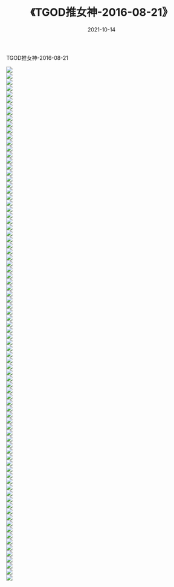 ﻿---
layout: post
title:  《TGOD推女神-2016-08-21》
date:   2021-10-14
img: http://img.660000.xyz/Sharelink/网络美图/2021/TGOD推女神-2016-08-21/000.jpg
categories: [美女, 清纯, 唯美]
---

TGOD推女神-2016-08-21

  ![](http://img.660000.xyz/Sharelink/网络美图/2021/TGOD推女神-2016-08-21/001.jpg) <br> ![](http://img.660000.xyz/Sharelink/网络美图/2021/TGOD推女神-2016-08-21/002.jpg) <br> ![](http://img.660000.xyz/Sharelink/网络美图/2021/TGOD推女神-2016-08-21/003.jpg) <br> ![](http://img.660000.xyz/Sharelink/网络美图/2021/TGOD推女神-2016-08-21/004.jpg) <br> ![](http://img.660000.xyz/Sharelink/网络美图/2021/TGOD推女神-2016-08-21/005.jpg) <br> ![](http://img.660000.xyz/Sharelink/网络美图/2021/TGOD推女神-2016-08-21/006.jpg) <br> ![](http://img.660000.xyz/Sharelink/网络美图/2021/TGOD推女神-2016-08-21/007.jpg) <br> ![](http://img.660000.xyz/Sharelink/网络美图/2021/TGOD推女神-2016-08-21/008.jpg) <br> ![](http://img.660000.xyz/Sharelink/网络美图/2021/TGOD推女神-2016-08-21/009.jpg) <br> ![](http://img.660000.xyz/Sharelink/网络美图/2021/TGOD推女神-2016-08-21/010.jpg) <br> ![](http://img.660000.xyz/Sharelink/网络美图/2021/TGOD推女神-2016-08-21/011.jpg) <br> ![](http://img.660000.xyz/Sharelink/网络美图/2021/TGOD推女神-2016-08-21/012.jpg) <br> ![](http://img.660000.xyz/Sharelink/网络美图/2021/TGOD推女神-2016-08-21/013.jpg) <br> ![](http://img.660000.xyz/Sharelink/网络美图/2021/TGOD推女神-2016-08-21/014.jpg) <br> ![](http://img.660000.xyz/Sharelink/网络美图/2021/TGOD推女神-2016-08-21/015.jpg) <br> ![](http://img.660000.xyz/Sharelink/网络美图/2021/TGOD推女神-2016-08-21/016.jpg) <br> ![](http://img.660000.xyz/Sharelink/网络美图/2021/TGOD推女神-2016-08-21/017.jpg) <br> ![](http://img.660000.xyz/Sharelink/网络美图/2021/TGOD推女神-2016-08-21/018.jpg) <br> ![](http://img.660000.xyz/Sharelink/网络美图/2021/TGOD推女神-2016-08-21/019.jpg) <br> ![](http://img.660000.xyz/Sharelink/网络美图/2021/TGOD推女神-2016-08-21/020.jpg) <br> ![](http://img.660000.xyz/Sharelink/网络美图/2021/TGOD推女神-2016-08-21/021.jpg) <br> ![](http://img.660000.xyz/Sharelink/网络美图/2021/TGOD推女神-2016-08-21/022.jpg) <br> ![](http://img.660000.xyz/Sharelink/网络美图/2021/TGOD推女神-2016-08-21/023.jpg) <br> ![](http://img.660000.xyz/Sharelink/网络美图/2021/TGOD推女神-2016-08-21/024.jpg) <br> ![](http://img.660000.xyz/Sharelink/网络美图/2021/TGOD推女神-2016-08-21/025.jpg) <br> ![](http://img.660000.xyz/Sharelink/网络美图/2021/TGOD推女神-2016-08-21/026.jpg) <br> ![](http://img.660000.xyz/Sharelink/网络美图/2021/TGOD推女神-2016-08-21/027.jpg) <br> ![](http://img.660000.xyz/Sharelink/网络美图/2021/TGOD推女神-2016-08-21/028.jpg) <br> ![](http://img.660000.xyz/Sharelink/网络美图/2021/TGOD推女神-2016-08-21/029.jpg) <br> ![](http://img.660000.xyz/Sharelink/网络美图/2021/TGOD推女神-2016-08-21/030.jpg) <br> ![](http://img.660000.xyz/Sharelink/网络美图/2021/TGOD推女神-2016-08-21/031.jpg) <br> ![](http://img.660000.xyz/Sharelink/网络美图/2021/TGOD推女神-2016-08-21/032.jpg) <br> ![](http://img.660000.xyz/Sharelink/网络美图/2021/TGOD推女神-2016-08-21/033.jpg) <br> ![](http://img.660000.xyz/Sharelink/网络美图/2021/TGOD推女神-2016-08-21/034.jpg) <br> ![](http://img.660000.xyz/Sharelink/网络美图/2021/TGOD推女神-2016-08-21/035.jpg) <br> ![](http://img.660000.xyz/Sharelink/网络美图/2021/TGOD推女神-2016-08-21/036.jpg) <br> ![](http://img.660000.xyz/Sharelink/网络美图/2021/TGOD推女神-2016-08-21/037.jpg) <br> ![](http://img.660000.xyz/Sharelink/网络美图/2021/TGOD推女神-2016-08-21/038.jpg) <br> ![](http://img.660000.xyz/Sharelink/网络美图/2021/TGOD推女神-2016-08-21/039.jpg) <br> ![](http://img.660000.xyz/Sharelink/网络美图/2021/TGOD推女神-2016-08-21/040.jpg) <br> ![](http://img.660000.xyz/Sharelink/网络美图/2021/TGOD推女神-2016-08-21/041.jpg) <br> ![](http://img.660000.xyz/Sharelink/网络美图/2021/TGOD推女神-2016-08-21/042.jpg) <br> ![](http://img.660000.xyz/Sharelink/网络美图/2021/TGOD推女神-2016-08-21/043.jpg) <br> ![](http://img.660000.xyz/Sharelink/网络美图/2021/TGOD推女神-2016-08-21/044.jpg) <br> ![](http://img.660000.xyz/Sharelink/网络美图/2021/TGOD推女神-2016-08-21/045.jpg) <br> ![](http://img.660000.xyz/Sharelink/网络美图/2021/TGOD推女神-2016-08-21/046.jpg) <br> ![](http://img.660000.xyz/Sharelink/网络美图/2021/TGOD推女神-2016-08-21/047.jpg) <br> ![](http://img.660000.xyz/Sharelink/网络美图/2021/TGOD推女神-2016-08-21/048.jpg) <br> ![](http://img.660000.xyz/Sharelink/网络美图/2021/TGOD推女神-2016-08-21/049.jpg) <br> ![](http://img.660000.xyz/Sharelink/网络美图/2021/TGOD推女神-2016-08-21/050.jpg) <br> ![](http://img.660000.xyz/Sharelink/网络美图/2021/TGOD推女神-2016-08-21/051.jpg) <br> ![](http://img.660000.xyz/Sharelink/网络美图/2021/TGOD推女神-2016-08-21/052.jpg) <br> ![](http://img.660000.xyz/Sharelink/网络美图/2021/TGOD推女神-2016-08-21/053.jpg) <br> ![](http://img.660000.xyz/Sharelink/网络美图/2021/TGOD推女神-2016-08-21/054.jpg) <br> ![](http://img.660000.xyz/Sharelink/网络美图/2021/TGOD推女神-2016-08-21/055.jpg) <br> ![](http://img.660000.xyz/Sharelink/网络美图/2021/TGOD推女神-2016-08-21/056.jpg) <br> ![](http://img.660000.xyz/Sharelink/网络美图/2021/TGOD推女神-2016-08-21/057.jpg) <br> ![](http://img.660000.xyz/Sharelink/网络美图/2021/TGOD推女神-2016-08-21/058.jpg) <br> ![](http://img.660000.xyz/Sharelink/网络美图/2021/TGOD推女神-2016-08-21/059.jpg) <br> ![](http://img.660000.xyz/Sharelink/网络美图/2021/TGOD推女神-2016-08-21/060.jpg) <br> ![](http://img.660000.xyz/Sharelink/网络美图/2021/TGOD推女神-2016-08-21/061.jpg) <br> ![](http://img.660000.xyz/Sharelink/网络美图/2021/TGOD推女神-2016-08-21/062.jpg) <br> ![](http://img.660000.xyz/Sharelink/网络美图/2021/TGOD推女神-2016-08-21/063.jpg) <br> ![](http://img.660000.xyz/Sharelink/网络美图/2021/TGOD推女神-2016-08-21/064.jpg) <br> ![](http://img.660000.xyz/Sharelink/网络美图/2021/TGOD推女神-2016-08-21/065.jpg) <br> ![](http://img.660000.xyz/Sharelink/网络美图/2021/TGOD推女神-2016-08-21/066.jpg) <br> ![](http://img.660000.xyz/Sharelink/网络美图/2021/TGOD推女神-2016-08-21/067.jpg) <br> ![](http://img.660000.xyz/Sharelink/网络美图/2021/TGOD推女神-2016-08-21/068.jpg) <br> ![](http://img.660000.xyz/Sharelink/网络美图/2021/TGOD推女神-2016-08-21/069.jpg) <br> ![](http://img.660000.xyz/Sharelink/网络美图/2021/TGOD推女神-2016-08-21/070.jpg) <br> ![](http://img.660000.xyz/Sharelink/网络美图/2021/TGOD推女神-2016-08-21/071.jpg) <br> ![](http://img.660000.xyz/Sharelink/网络美图/2021/TGOD推女神-2016-08-21/072.jpg) <br> ![](http://img.660000.xyz/Sharelink/网络美图/2021/TGOD推女神-2016-08-21/073.jpg) <br> ![](http://img.660000.xyz/Sharelink/网络美图/2021/TGOD推女神-2016-08-21/074.jpg) <br> ![](http://img.660000.xyz/Sharelink/网络美图/2021/TGOD推女神-2016-08-21/075.jpg) <br> ![](http://img.660000.xyz/Sharelink/网络美图/2021/TGOD推女神-2016-08-21/076.jpg) <br> ![](http://img.660000.xyz/Sharelink/网络美图/2021/TGOD推女神-2016-08-21/077.jpg) <br> ![](http://img.660000.xyz/Sharelink/网络美图/2021/TGOD推女神-2016-08-21/078.jpg) <br> ![](http://img.660000.xyz/Sharelink/网络美图/2021/TGOD推女神-2016-08-21/079.jpg) <br> ![](http://img.660000.xyz/Sharelink/网络美图/2021/TGOD推女神-2016-08-21/080.jpg) <br> ![](http://img.660000.xyz/Sharelink/网络美图/2021/TGOD推女神-2016-08-21/081.jpg) <br> ![](http://img.660000.xyz/Sharelink/网络美图/2021/TGOD推女神-2016-08-21/082.jpg) <br> ![](http://img.660000.xyz/Sharelink/网络美图/2021/TGOD推女神-2016-08-21/083.jpg) <br> ![](http://img.660000.xyz/Sharelink/网络美图/2021/TGOD推女神-2016-08-21/084.jpg) <br> ![](http://img.660000.xyz/Sharelink/网络美图/2021/TGOD推女神-2016-08-21/085.jpg) <br>
